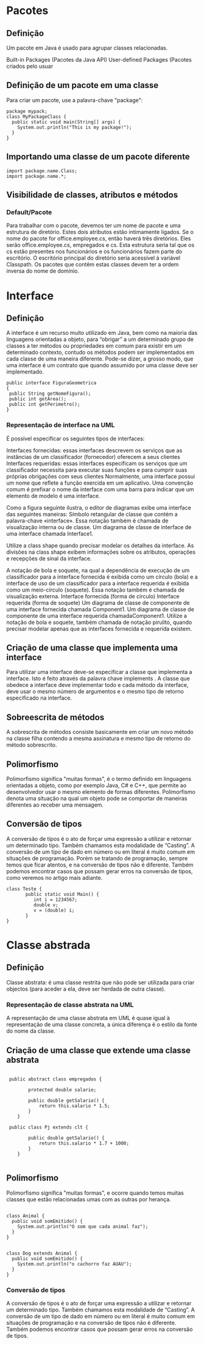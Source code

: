 # Pacotes
## Definição
Um pacote em Java é usado para agrupar classes relacionadas.

Built-in Packages (Pacotes da Java API)
User-defined Packages (Pacotes criados pelo usuar

## Definição de um pacote em uma classe
Para criar um pacote, use a palavra-chave "package":
```
package mypack;
class MyPackageClass {
  public static void main(String[] args) {
    System.out.println("This is my package!");
  }
}
```

## Importando uma classe de um pacote diferente
```
import package.name.Class;
import package.name.*;  
```

## Visibilidade de classes, atributos e métodos
### Default/Pacote
Para trabalhar com o pacote, devemos ter um nome de pacote e uma estrutura de diretório. Estes dois atributos estão intimamente ligados. Se o nome do pacote for office.employee.cs, então haverá três diretórios. Eles serão office.employee.cs, empregados e cs. Esta estrutura seria tal que os cs estão presentes nos funcionários e os funcionários fazem parte do escritório. O escritório principal do diretório seria acessível à variável Classpath. Os pacotes que contêm estas classes devem ter a ordem inversa do nome de domínio.

# Interface

## Definição

A interface é um recurso muito utilizado em Java, bem como na maioria das linguagens orientadas a objeto, para “obrigar” a um determinado grupo de classes a ter métodos ou propriedades em comum para existir em um determinado contexto, contudo os métodos podem ser implementados em cada classe de uma maneira diferente. Pode-se dizer, a grosso modo, que uma interface é um contrato que quando assumido por uma classe deve ser implementado.
```
public interface FiguraGeometrica
{
 public String getNomeFigura();
 public int getArea();
 public int getPerimetro();
}
```
### Representação de interface na UML

É possível especificar os seguintes tipos de interfaces:

Interfaces fornecidas: essas interfaces descrevem os serviços que as instâncias de um classificador (fornecedor) oferecem a seus clientes
Interfaces requeridas: essas interfaces especificam os serviços que um classificador necessita para executar suas funções e para cumprir suas próprias obrigações com seus clientes
Normalmente, uma interface possui um nome que reflete a função exercida em um aplicativo. Uma convenção comum é prefixar o nome da interface com uma barra para indicar que um elemento de modelo é uma interface.

Como a figura seguinte ilustra, o editor de diagramas exibe uma interface das seguintes maneiras:
Símbolo retangular de classe que contém a palavra-chave «interface». Essa notação também é chamada de visualização interna ou de classe.
Um diagrama de classe de interface de uma interface chamada Interface1.

Utilize a class shape quando precisar modelar os detalhes da interface. As divisões na class shape exibem informações sobre os atributos, operações e recepções de sinal da interface.

A notação de bola e soquete, na qual a dependência de execução de um classificador para a interface fornecida é exibida como um círculo (bola) e a interface de uso de um classificador para a interface requerida é exibida como um meio-círculo (soquete). Essa notação também é chamada de visualização externa.
Interface fornecida (forma de círculo)	Interface requerida (forma de soquete)
Um diagrama de classe de componente de uma interface fornecida chamada Component1.	Um diagrama de classe de componente de uma interface requerida chamadaComponent1.
Utilize a notação de bola e soquete, também chamada de notação pirulito, quando precisar modelar apenas que as interfaces fornecida e requerida existem.

## Criação de uma classe que implementa uma interface

Para utilizar uma interface deve-se especificar a classe que implementa a interface. Isto é feito através da palavra chave implements . A classe que obedece a interface deve implementar todo e cada método da interface, deve usar o mesmo número de argumentos e o mesmo tipo de retorno especificado na interface.

## Sobreescrita de métodos

A sobrescrita de métodos consiste basicamente em criar um novo método na classe filha contendo a mesma assinatura e mesmo tipo de retorno do método sobrescrito.

## Polimorfismo

Polimorfismo significa "muitas formas", é o termo definido em linguagens orientadas a objeto, como por exemplo Java, C# e C++, que permite ao desenvolvedor usar o mesmo elemento de formas diferentes. Polimorfismo denota uma situação na qual um objeto pode se comportar de maneiras diferentes ao receber uma mensagem.

## Conversão de tipos

A conversão de tipos é o ato de forçar uma expressão a utilizar e retornar um determinado tipo. Também chamamos esta modalidade de “Casting”. A conversão de um tipo de dado em número ou em literal é muito comum em situações de programação. Porém se tratando de programação, sempre temos que ficar atentos, e na conversão de tipos não é diferente. Também podemos encontrar casos que possam gerar erros na conversão de tipos, como veremos no artigo mais adiante.
```
class Teste {
       public static void Main() {
          int i = 1234567;
          double v;
          v = (double) i;
       }
}
```
# Classe abstrada

## Definição

Classe abstrata: é uma classe restrita que não pode ser utilizada para criar objectos (para aceder a ela, deve ser herdada de outra classe).

### Representação de classe abstrata na UML

A representação de uma classe abstrata em UML é quase igual à representação de uma classe concreta, a única diferença é o estilo da fonte do nome da classe.


## Criação de uma classe que extende uma classe abstrata

```

 public abstract class empregados {

        protected double salario;

        public double getSalario() {
            return this.salario * 1.5;
        }
    }
    
 public class Pj extends clt {

        public double getSalario() {
            return this.salario * 1.7 + 1000;
        }
    }
    
```

## Polimorfismo

Polimorfismo significa "muitas formas", e ocorre quando temos muitas classes que estão relacionadas umas com as outras por herança.

```

class Animal {
  public void somEmitido() {
    System.out.println("O som que cada animal faz");
  }
}


class Dog extends Animal {
  public void somEmitido() {
    System.out.println("o cachorro faz AUAU");
  }
}

```

### Conversão de tipos

A conversão de tipos é o ato de forçar uma expressão a utilizar e retornar um determinado tipo. Também chamamos esta modalidade de “Casting”. A conversão de um tipo de dado em número ou em literal é muito comum em situações de programação e na conversão de tipos não é diferente. Também podemos encontrar casos que possam gerar erros na conversão de tipos.
